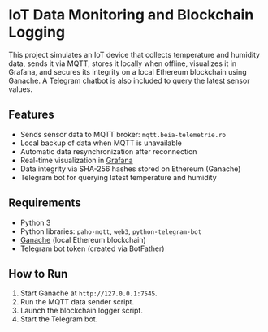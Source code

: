 # IoT Data Monitoring and Blockchain Logging

This project simulates an IoT device that collects temperature and humidity data, sends it via MQTT, stores it locally when offline, visualizes it in Grafana, and secures its integrity on a local Ethereum blockchain using Ganache. A Telegram chatbot is also included to query the latest sensor values.

## Features

- Sends sensor data to MQTT broker: `mqtt.beia-telemetrie.ro`
- Local backup of data when MQTT is unavailable
- Automatic data resynchronization after reconnection
- Real-time visualization in [Grafana](https://grafana.beia-telemetrie.ro)
- Data integrity via SHA-256 hashes stored on Ethereum (Ganache)
- Telegram bot for querying latest temperature and humidity

## Requirements

- Python 3
- Python libraries: `paho-mqtt`, `web3`, `python-telegram-bot`
- [Ganache](https://trufflesuite.com/ganache/) (local Ethereum blockchain)
- Telegram bot token (created via BotFather)

## How to Run

1. Start Ganache at `http://127.0.0.1:7545`.
2. Run the MQTT data sender script.
3. Launch the blockchain logger script.
4. Start the Telegram bot.
